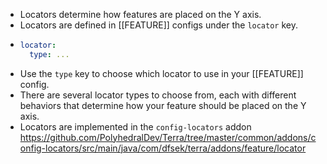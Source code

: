 - Locators determine how features are placed on the Y axis.
- Locators are defined in [[FEATURE]] configs under the `locator` key.
- ```yaml
  locator:
    type: ...
  ```
- Use the `type` key to choose which locator to use in your [[FEATURE]] config.
- There are several locator types to choose from, each with different behaviors that determine how your feature should be placed on the Y axis.
- Locators are implemented in the `config-locators` addon https://github.com/PolyhedralDev/Terra/tree/master/common/addons/config-locators/src/main/java/com/dfsek/terra/addons/feature/locator